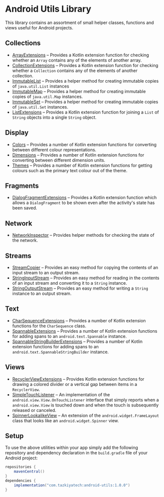 # Android Utils Library

This library contains an assortment of small helper classes, functions and views useful for Android projects.

## Collections

* [ArrayExtensions](library/src/main/java/com/tazkiyatech/utils/collections/ArrayExtensions.kt) – Provides a
  Kotlin extension function for checking whether an `Array` contains any of the elements of another array.
* [CollectionExtensions](library/src/main/java/com/tazkiyatech/utils/collections/CollectionExtensions.kt) –
  Provides a Kotlin extension function for checking whether a `Collection` contains any of the elements of
  another collection.
* [ImmutableList](library/src/main/java/com/tazkiyatech/utils/collections/ImmutableList.java) – Provides a
  helper method for creating immutable copies of `java.util.List` instances
* [ImmutableMap](library/src/main/java/com/tazkiyatech/utils/collections/ImmutableMap.java) – Provides a
  helper method for creating immutable copies of `java.util.Map` instances.
* [ImmutableSet](library/src/main/java/com/tazkiyatech/utils/collections/ImmutableSet.java) – Provides a
  helper method for creating immutable copies of `java.util.Set` instances.
* [ListExtensions](library/src/main/java/com/tazkiyatech/utils/collections/ListExtensions.kt) – Provides a
  Kotlin extension function for joining a `List` of `String` objects into a single `String` object.

## Display

* [Colors](library/src/main/java/com/tazkiyatech/utils/display/Colors.kt) – Provides a number of Kotlin
  extension functions for converting between different colour representations.
* [Dimensions](library/src/main/java/com/tazkiyatech/utils/display/Dimensions.kt) – Provides a number of
  Kotlin extension functions for converting between different dimension units.
* [Themes](library/src/main/java/com/tazkiyatech/utils/display/Themes.kt) – Provides a number of Kotlin
  extension functions for getting colours such as the primary text colour out of the theme.

## Fragments

* [DialogFragmentExtensions](library/src/main/java/com/tazkiyatech/utils/display/DialogFragmentExtensions.kt) –
  Provides a Kotlin extension function which allows a `DialogFragment` to be shown even after the activity's state has been saved.

## Network

* [NetworkInspector](library/src/main/java/com/tazkiyatech/utils/network/NetworkInspector.java) – Provides
  helper methods for checking the state of the network.

## Streams

* [StreamCopier](library/src/main/java/com/tazkiyatech/utils/streams/StreamCopier.java) – Provides an easy
  method for copying the contents of an input stream to an output stream.
* [StringInputStream](library/src/main/java/com/tazkiyatech/utils/streams/StringInputStream.java) – Provides
  an easy method for reading in the contents of an input stream and converting it to a `String` instance.
* [StringOutputStream](library/src/main/java/com/tazkiyatech/utils/streams/StringOutputStream.java) – Provides
  an easy method for writing a `String` instance to an output stream.

## Text

* [CharSequenceExtensions](library/src/main/java/com/tazkiyatech/utils/lang/CharSequenceExtensions.kt) –
  Provides a number of Kotlin extension functions for the `CharSequence` class.
* [SpannableExtensions](library/src/main/java/com/tazkiyatech/utils/display/SpannableExtensions.kt) – Provides
  a number of Kotlin extension functions for adding spans to an `android.text.Spannable` instance.
* [SpannableStringBuilderExtensions](library/src/main/java/com/tazkiyatech/utils/display/SpannableStringBuilderExtensions.kt) –
  Provides a number of Kotlin extension functions for adding spans to an `android.text.SpannableStringBuilder` instance.

## Views

* [RecyclerViewExtensions](library/src/main/java/com/tazkiyatech/utils/views/RecyclerViewExtensions.kt) –
  Provides Kotlin extension functions for drawing a colored divider or a vertical gap between items in a `RecyclerView`.
* [SimpleTouchListener](library/src/main/java/com/tazkiyatech/utils/views/SimpleTouchListener.java) –
  An implementation of the `android.view.View.OnTouchListener` interface that simply reports when
  a `android.view.View` is touched down and when the touch is subsequently released or canceled.
* [SpinnerLookalikeView](library/src/main/java/com/tazkiyatech/utils/views/SpinnerLookalikeView.java) –
  An extension of the `android.widget.FrameLayout` class that looks like an `android.widget.Spinner` view.

## Setup

To use the above utilities within your app simply add the following repository and dependency declaration in
the `build.gradle` file of your Android project:

```groovy
repositories {
    mavenCentral()
}
dependencies {
    implementation("com.tazkiyatech:android-utils:1.0.0")
}
```
